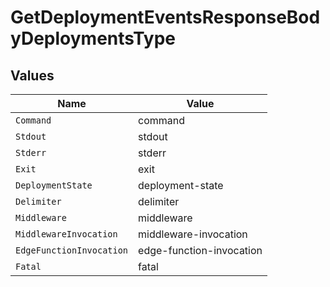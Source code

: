 # GetDeploymentEventsResponseBodyDeploymentsType


## Values

| Name                     | Value                    |
| ------------------------ | ------------------------ |
| `Command`                | command                  |
| `Stdout`                 | stdout                   |
| `Stderr`                 | stderr                   |
| `Exit`                   | exit                     |
| `DeploymentState`        | deployment-state         |
| `Delimiter`              | delimiter                |
| `Middleware`             | middleware               |
| `MiddlewareInvocation`   | middleware-invocation    |
| `EdgeFunctionInvocation` | edge-function-invocation |
| `Fatal`                  | fatal                    |